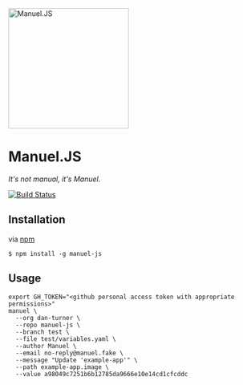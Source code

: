 <img height="240" src="https://dan-turner.github.io/manuel-js/Manuel.png" alt="Manuel.JS" />

# Manuel.JS

*It's not manual, it's Manuel.*

[![Build Status](https://api.travis-ci.org/dan-turner/manuel-js.svg?branch=master)](http://travis-ci.org/dan-turner/manuel-js)

## Installation

via [npm](https://github.com/npm/npm)

    $ npm install -g manuel-js

## Usage

```
export GH_TOKEN="<github personal access token with appropriate permissions>"
manuel \
  --org dan-turner \
  --repo manuel-js \
  --branch test \
  --file test/variables.yaml \
  --author Manuel \
  --email no-reply@manuel.fake \
  --message "Update 'example-app'" \
  --path example-app.image \
  --value a98049c7251b6b12785da9666e10e14cd1cfcddc
```

